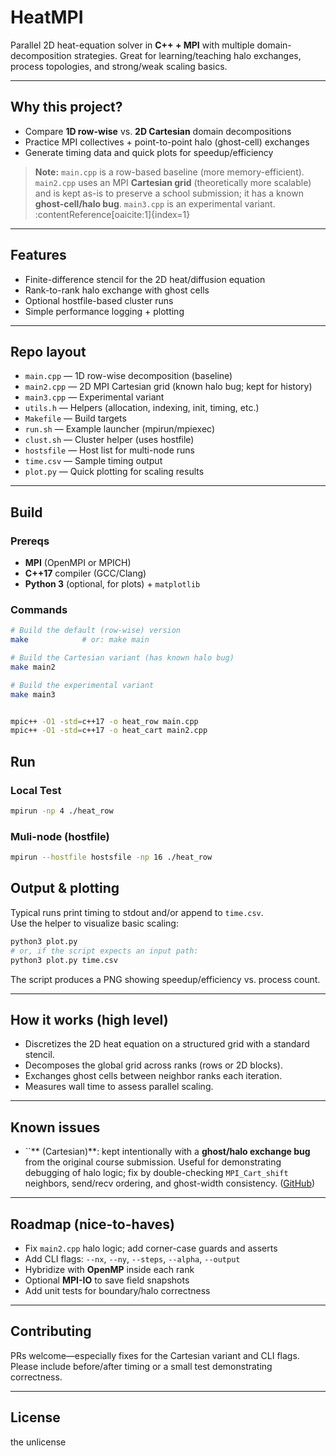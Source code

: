 # HeatMPI

Parallel 2D heat-equation solver in **C++ + MPI** with multiple domain-decomposition strategies.
Great for learning/teaching halo exchanges, process topologies, and strong/weak scaling basics.

---

## Why this project?

- Compare **1D row-wise** vs. **2D Cartesian** domain decompositions
- Practice MPI collectives + point-to-point halo (ghost-cell) exchanges
- Generate timing data and quick plots for speedup/efficiency

> **Note:** `main.cpp` is a row-based baseline (more memory-efficient).  
> `main2.cpp` uses an MPI **Cartesian grid** (theoretically more scalable) and is kept as-is to preserve a school submission; it has a known **ghost-cell/halo bug**. `main3.cpp` is an experimental variant. :contentReference[oaicite:1]{index=1}

---

## Features

- Finite-difference stencil for the 2D heat/diffusion equation
- Rank-to-rank halo exchange with ghost cells
- Optional hostfile-based cluster runs
- Simple performance logging + plotting

---

## Repo layout

- `main.cpp` — 1D row-wise decomposition (baseline)
- `main2.cpp` — 2D MPI Cartesian grid (known halo bug; kept for history)
- `main3.cpp` — Experimental variant
- `utils.h` — Helpers (allocation, indexing, init, timing, etc.)
- `Makefile` — Build targets
- `run.sh` — Example launcher (mpirun/mpiexec)
- `clust.sh` — Cluster helper (uses hostfile)
- `hostsfile` — Host list for multi-node runs
- `time.csv` — Sample timing output
- `plot.py` — Quick plotting for scaling results


---

## Build

### Prereqs
- **MPI** (OpenMPI or MPICH)
- **C++17** compiler (GCC/Clang)
- **Python 3** (optional, for plots) + `matplotlib`

### Commands

```bash
# Build the default (row-wise) version
make            # or: make main

# Build the Cartesian variant (has known halo bug)
make main2

# Build the experimental variant
make main3


mpic++ -O1 -std=c++17 -o heat_row main.cpp
mpic++ -O1 -std=c++17 -o heat_cart main2.cpp
```
## Run

### Local Test
```bash
mpirun -np 4 ./heat_row
```

### Muli-node (hostfile)

```bash
mpirun --hostfile hostsfile -np 16 ./heat_row
```

## Output & plotting

Typical runs print timing to stdout and/or append to `time.csv`.\
Use the helper to visualize basic scaling:

```bash
python3 plot.py
# or, if the script expects an input path:
python3 plot.py time.csv
```

The script produces a PNG showing speedup/efficiency vs. process count.

---

## How it works (high level)

- Discretizes the 2D heat equation on a structured grid with a standard stencil.
- Decomposes the global grid across ranks (rows or 2D blocks).
- Exchanges ghost cells between neighbor ranks each iteration.
- Measures wall time to assess parallel scaling.

---

## Known issues

- ``** (Cartesian)**: kept intentionally with a **ghost/halo exchange bug** from the original course submission. Useful for demonstrating debugging of halo logic; fix by double-checking `MPI_Cart_shift` neighbors, send/recv ordering, and ghost-width consistency. ([GitHub](https://github.com/bnorthern42/HeatMPI))

---

## Roadmap (nice-to-haves)

- Fix `main2.cpp` halo logic; add corner-case guards and asserts
- Add CLI flags: `--nx`, `--ny`, `--steps`, `--alpha`, `--output`
- Hybridize with **OpenMP** inside each rank
- Optional **MPI-IO** to save field snapshots
- Add unit tests for boundary/halo correctness

---

## Contributing

PRs welcome—especially fixes for the Cartesian variant and CLI flags.\
Please include before/after timing or a small test demonstrating correctness.

---

## License
the unlicense


